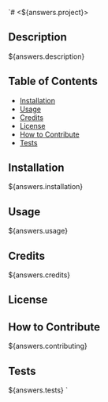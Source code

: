 `# <${answers.project}>

  ## Description
  ${answers.description}

  ## Table of Contents
  - [Installation](#installation)
  - [Usage](#usage)
  - [Credits](#credits)
  - [License](#license)
  - [How to Contribute](#howtocontribute)
  - [Tests](#tests)

  ## Installation
  ${answers.installation}  
  
  ## Usage
  ${answers.usage}
  
  ## Credits
  ${answers.credits}

  ## License

 
  ## How to Contribute
  ${answers.contributing}

  ## Tests
  ${answers.tests}
`